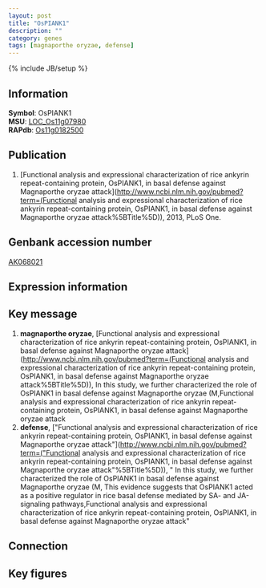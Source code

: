 ```yaml
---
layout: post
title: "OsPIANK1"
description: ""
category: genes
tags: [magnaporthe oryzae, defense]
---
```

{% include JB/setup %}

## Information
__Symbol__: OsPIANK1  
__MSU__: [LOC_Os11g07980](http://rice.plantbiology.msu.edu/cgi-bin/ORF_infopage.cgi?orf=LOC_Os11g07980)  
__RAPdb__: [Os11g0182500](http://rapdb.dna.affrc.go.jp/viewer/gbrowse_details/irgsp1?name=Os11g0182500)  

## Publication
1. [Functional analysis and expressional characterization of rice ankyrin repeat-containing protein, OsPIANK1, in basal defense against Magnaporthe oryzae attack](http://www.ncbi.nlm.nih.gov/pubmed?term=(Functional analysis and expressional characterization of rice ankyrin repeat-containing protein, OsPIANK1, in basal defense against Magnaporthe oryzae attack%5BTitle%5D)), 2013, PLoS One.

## Genbank accession number
[AK068021](http://www.ncbi.nlm.nih.gov/nuccore/AK068021)

## Expression information

## Key message
1. __magnaporthe oryzae__, [Functional analysis and expressional characterization of rice ankyrin repeat-containing protein, OsPIANK1, in basal defense against Magnaporthe oryzae attack](http://www.ncbi.nlm.nih.gov/pubmed?term=(Functional analysis and expressional characterization of rice ankyrin repeat-containing protein, OsPIANK1, in basal defense against Magnaporthe oryzae attack%5BTitle%5D)),  In this study, we further characterized the role of OsPIANK1 in basal defense against Magnaporthe oryzae (M,Functional analysis and expressional characterization of rice ankyrin repeat-containing protein, OsPIANK1, in basal defense against Magnaporthe oryzae attack
2. __defense__, ["Functional analysis and expressional characterization of rice ankyrin repeat-containing protein, OsPIANK1, in basal defense against Magnaporthe oryzae attack"](http://www.ncbi.nlm.nih.gov/pubmed?term=("Functional analysis and expressional characterization of rice ankyrin repeat-containing protein, OsPIANK1, in basal defense against Magnaporthe oryzae attack"%5BTitle%5D)), " In this study, we further characterized the role of OsPIANK1 in basal defense against Magnaporthe oryzae (M, This evidence suggests that OsPIANK1 acted as a positive regulator in rice basal defense mediated by SA- and JA-signaling pathways,Functional analysis and expressional characterization of rice ankyrin repeat-containing protein, OsPIANK1, in basal defense against Magnaporthe oryzae attack"

## Connection

## Key figures


